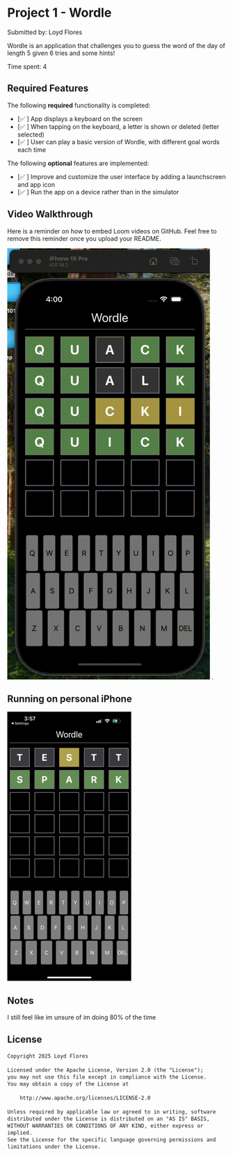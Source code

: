 # Project 1 - Wordle

Submitted by: Loyd Flores

Wordle is an application that challenges you to guess the word of the day of length 5 given 6 tries and some hints!

Time spent: 4 

## Required Features

The following **required** functionality is completed:

- [✅ ] App displays a keyboard on the screen
- [✅ ] When tapping on the keyboard, a letter is shown or deleted (letter selected)
- [✅ ] User can play a basic version of Wordle, with different goal words each time

The following **optional** features are implemented:

- [✅ ] Improve and customize the user interface by adding a launchscreen and app icon
- [✅ ] Run the app on a device rather than in the simulator 

## Video Walkthrough

Here is a reminder on how to embed Loom videos on GitHub. Feel free to remove this reminder once you upload your README. 

![GIFRECORDING](https://github.com/floresloyd/ios101/blob/main/week1/week1readme-assets/recording.gif) .


## Running on personal iPhone
![phone](https://raw.githubusercontent.com/floresloyd/ios101/refs/heads/main/week1/week1readme-assets/mobile.webp)
## Notes
I still feel like im unsure of im doing 80% of the time 

## License

    Copyright 2025 Loyd Flores

    Licensed under the Apache License, Version 2.0 (the "License");
    you may not use this file except in compliance with the License.
    You may obtain a copy of the License at

        http://www.apache.org/licenses/LICENSE-2.0

    Unless required by applicable law or agreed to in writing, software
    distributed under the License is distributed on an "AS IS" BASIS,
    WITHOUT WARRANTIES OR CONDITIONS OF ANY KIND, either express or implied.
    See the License for the specific language governing permissions and
    limitations under the License.
